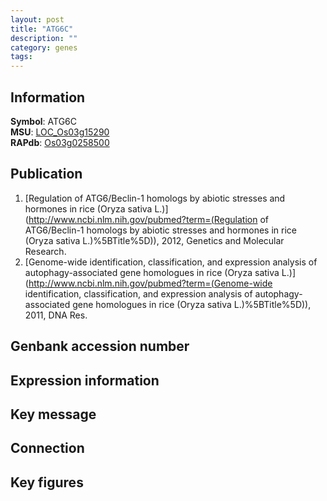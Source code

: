 ```yaml
---
layout: post
title: "ATG6C"
description: ""
category: genes
tags: 
---
```


## Information
__Symbol__: ATG6C  
__MSU__: [LOC_Os03g15290](http://rice.plantbiology.msu.edu/cgi-bin/ORF_infopage.cgi?orf=LOC_Os03g15290)  
__RAPdb__: [Os03g0258500](http://rapdb.dna.affrc.go.jp/viewer/gbrowse_details/irgsp1?name=Os03g0258500)  

## Publication
1. [Regulation of ATG6/Beclin-1 homologs by abiotic stresses and hormones in rice (Oryza sativa L.)](http://www.ncbi.nlm.nih.gov/pubmed?term=(Regulation of ATG6/Beclin-1 homologs by abiotic stresses and hormones in rice (Oryza sativa L.)%5BTitle%5D)), 2012, Genetics and Molecular Research.
2. [Genome-wide identification, classification, and expression analysis of autophagy-associated gene homologues in rice (Oryza sativa L.)](http://www.ncbi.nlm.nih.gov/pubmed?term=(Genome-wide identification, classification, and expression analysis of autophagy-associated gene homologues in rice (Oryza sativa L.)%5BTitle%5D)), 2011, DNA Res.

## Genbank accession number

## Expression information

## Key message

## Connection

## Key figures


